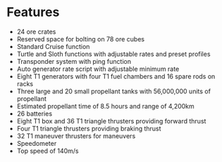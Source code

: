 # Features

- 24 ore crates
- Reserved space for bolting on 78 ore cubes
- Standard Cruise function
- Turtle and Sloth functions with adjustable rates and preset profiles
- Transponder system with ping function
- Auto generator rate script with adjustable minimum rate
- Eight T1 generators with four T1 fuel chambers and 16 spare rods on racks
- Three large and 20 small propellant tanks with 56,000,000 units of propellant
- Estimated propellant time of 8.5 hours and range of 4,200km
- 26 batteries
- Eight T1 box and 36 T1 triangle thrusters providing forward thrust
- Four T1 triangle thrusters providing braking thrust
- 32 T1 maneuver thrusters for maneuvers
- Speedometer
- Top speed of 140m/s
